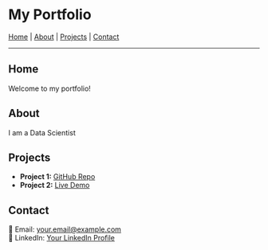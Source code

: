 # My Portfolio

[Home](#home) | [About](#about) | [Projects](#projects) | [Contact](#contact)

---

## Home
Welcome to my portfolio!

## About
I am a Data Scientist

## Projects
- **Project 1:** [GitHub Repo](https://github.com/user/project1)
- **Project 2:** [Live Demo](https://user.github.io/project2/)

## Contact
📧 Email: [your.email@example.com](mailto:your.email@example.com)  
🔗 LinkedIn: [Your LinkedIn Profile](https://linkedin.com/in/yourprofile)
